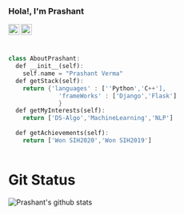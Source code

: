 ### Hola!, I'm Prashant

<a href="https://www.linkedin.com/in/prashantvermaa/">
  <img align="left" alt="Prashant's LinkedIn" width="22px" src="https://cdn.jsdelivr.net/npm/simple-icons@v3/icons/linkedin.svg" />
</a>
<a href="https://www.instagram.com/abhishekk07">
  <img align="left" alt="Prashant's Kaggle" width="22px" src="https://cdn.jsdelivr.net/npm/simple-icons@3.7.0/icons/kaggle.svg" />
</a>
<br />
<br />

```dart

class AboutPrashant:
  def __init__(self):
    self.name = "Prashant Verma"
  def getStack(self):
    return {'languages' : [''Python','C++'],
              'frameWorks' : ['Django','Flask']
              }
  def getMyInterests(self):
    return ['DS-Algo','MachineLearning','NLP']
    
  def getAchievements(self):
    return ['Won SIH2020','Won SIH2019']
    
 ```
 # Git Status
 ![Prashant's github stats](https://github-readme-stats.vercel.app/api?username=Prashantvermapv&show_icons=true&hide_border=true)
